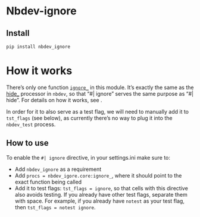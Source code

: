Nbdev-ignore
================

<!-- WARNING: THIS FILE WAS AUTOGENERATED! DO NOT EDIT! -->

## Install

``` sh
pip install nbdev_ignore
```

# How it works

There’s only one function
[`ignore_`](https://feynlee.github.io/nbdev-ignore/core.html#ignore_) in
this module. It’s exactly the same as the [hide\_]() processor in
`nbdev`, so that “\#\| ignore” serves the same purpose as “\#\| hide”.
For details on how it works, see []().

In order for it to also serve as a test flag, we will need to manually
add it to `tst_flags` (see below), as currently there’s no way to plug
it into the `nbdev_test` process.

## How to use

To enable the `#| ignore` directive, in your settings.ini make sure to:

- Add `nbdev_ignore` as a requirement
- Add `procs = nbdev_igore.core:ignore_`, where it should point to the
  exact function being called
- Add it to test flags: `tst_flags = ignore`, so that cells with this
  directive also avoids testing. If you already have other test flags,
  separate them with space. For example, if you already have `notest` as
  your test flag, then `tst_flags = notest ignore`.
